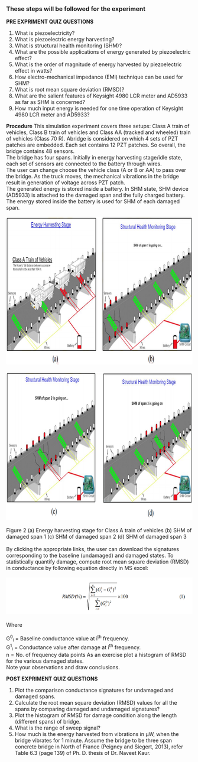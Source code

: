 ### These steps will be followed for the experiment
**PRE EXPRIMENT QUIZ QUESTIONS**

1) What is piezoelectricity?<br>
2) What is piezoelectric energy harvesting?<br>
3) What is structural health monitoring (SHM)?<br>
4) What are the possible applications of energy generated by piezoelectric
effect?<br>
5) What is the order of magnitude of energy harvested by piezoelectric
effect in watts?<br>
6) How electro-mechanical impedance (EMI) technique can be used for
SHM?<br>
7) What is root mean square deviation (RMSD)?<br>
8) What are the salient features of Keysight 4980 LCR meter and AD5933
as far as SHM is concerned?<br>
9) How much input energy is needed for one time operation of Keysight
4980 LCR meter and AD5933?<br>

**Procedure**
This simulation experiment covers three setups: Class A train of vehicles, Class B train of vehicles and
Class AA (tracked and wheeled) train of vehicles (Class 70 R). Abridge is considered on which 4 sets of
PZT patches are embedded. Each set contains 12 PZT patches. So overall, the bridge contains 48 sensors.<br>
The bridge has four spans. Initially in energy harvesting stage/idle state, each set of sensors are connected to the battery through wires.<br> The user can change choose the vehicle class (A or B or AA) to pass over the bridge. As the truck moves, the mechanical vibrations in the bridge result in generation of voltage across PZT patch.<br> The generated energy is stored inside a battery. In SHM state, SHM device (AD5933) is attached to the damaged span and the fully charged battery. The energy stored inside the battery is used for SHM of each damaged span.
<br><br>
<img src="images/pr2.png" height="400px">
<br><br>
<img src="images/pr3.png" height="400px">
<br><br>
Figure 2 (a) Energy harvesting stage for Class A train of vehicles (b) SHM of damaged span 1 (c) SHM of
damaged span 2 (d) SHM of damaged span 3<br><br>
By clicking the appropriate links, the user can download the signatures corresponding to the baseline
(undamaged) and damaged states. To statistically quantify damage, compute root mean square deviation
(RMSD) in conductance by following equation directly in MS excel:
<br><br>
<img src="images/pr1.png" height="100px">
<br><br>
Where<br><br>
 G<sup>0</sup><sub>i</sub> = Baseline conductance value at i<sup>th</sup> frequency.<br>
 G<sup>1</sup><sub>i</sub> = Conductance value after damage at i<sup>th</sup> frequency.<br>
n = No. of frequency data points
As an exercise plot a histogram of RMSD for the various damaged states.<br>
Note your observations and draw conclusions.

**POST EXPRIMENT QUIZ QUESTIONS**

1) Plot the comparison conductance signatures for undamaged and
damaged spans.<br>
2) Calculate the root mean square deviation (RMSD) values for all the
spans by comparing damaged and undamaged signatures?<br>
3) Plot the histogram of RMSD for damage condition along the length
(different spans) of bridge.<br>
4) What is the range of sweep signal?<br>
5) How much is the energy harvested from vibrations in µW, when the
bridge vibrates for 1 minute. Assume the bridge to be three span
concrete bridge in North of France (Peigney and Siegert, 2013), refer
Table 6.3 (page 139) of Ph. D. thesis of Dr. Naveet Kaur.<br>
